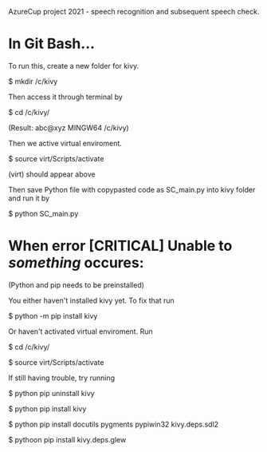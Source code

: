 AzureCup project 2021 - speech recognition and subsequent speech check. 

# In Git Bash...
To run this, create a new folder for kivy.

  $ mkdir /c/kivy

Then access it through terminal by

  $ cd /c/kivy/

(Result: abc@xyz MINGW64 /c/kivy)

Then we active virtual enviroment.

  $ source virt/Scripts/activate

(virt) should appear above

Then save Python file with copypasted code as SC_main.py into kivy folder and run it by

  $ python SC_main.py
  

# When error [CRITICAL] Unable to *something* occures:
(Python and pip needs to be preinstalled)

You either haven't installed kivy yet. To fix that run 

  $ python -m pip install kivy

Or haven't activated virtual enviroment. Run

  $ cd /c/kivy/

  $ source virt/Scripts/activate


If still having trouble, try running 

  $ python pip uninstall kivy

  $ python pip install kivy

  $ python pip install docutils pygments pypiwin32 kivy.deps.sdl2

  $ pythoon pip install kivy.deps.glew




